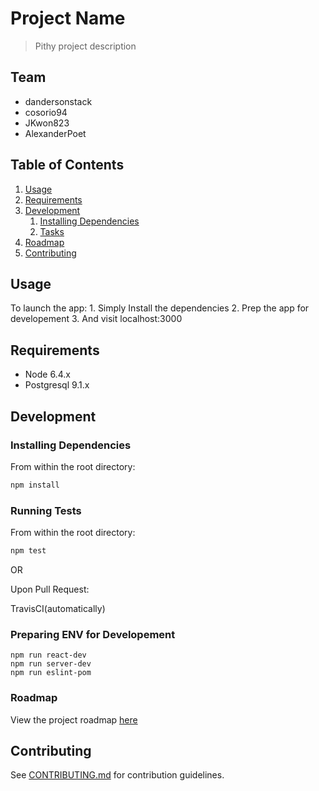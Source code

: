 # Project Name

> Pithy project description

## Team

  - dandersonstack
  - cosorio94
  - JKwon823
  - AlexanderPoet

## Table of Contents

1. [Usage](#Usage)
1. [Requirements](#requirements)
1. [Development](#development)
    1. [Installing Dependencies](#installing-dependencies)
    1. [Tasks](#tasks)
1. [Roadmap](#roadmap)
1. [Contributing](#contributing)

## Usage

To launch the app:
    1. Simply Install the dependencies
    2. Prep the app for developement
    3. And visit localhost:3000

## Requirements

- Node 6.4.x
- Postgresql 9.1.x

## Development

### Installing Dependencies

From within the root directory:

```sh
npm install
```

### Running Tests

From within the root directory:

```sh
npm test
```
OR

Upon Pull Request:

TravisCI(automatically)


### Preparing ENV for Developement
```
npm run react-dev
npm run server-dev
npm run eslint-pom
```

### Roadmap

View the project roadmap [here](https://docs.google.com/document/d/1CZSA1uOjatrw7APjXyAfUWOJxZ6SDLWhr-nDvroBXkI/edit?ts=594b3694)


## Contributing

See [CONTRIBUTING.md](CONTRIBUTING.md) for contribution guidelines.
